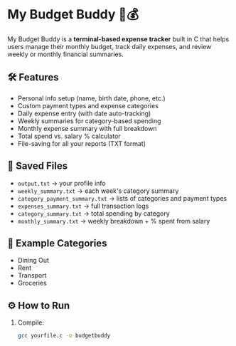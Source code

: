 # My Budget Buddy 🧾💰

My Budget Buddy is a **terminal-based expense tracker** built in C that helps users manage their monthly budget, track daily expenses, and review weekly or monthly financial summaries.

## 🛠 Features
- Personal info setup (name, birth date, phone, etc.)
- Custom payment types and expense categories
- Daily expense entry (with date auto-tracking)
- Weekly summaries for category-based spending
- Monthly expense summary with full breakdown
- Total spend vs. salary % calculator
- File-saving for all your reports (TXT format)

## 📁 Saved Files
- `output.txt` → your profile info
- `weekly_summary.txt` → each week's category summary
- `category_payment_summary.txt` → lists of categories and payment types
- `expenses_summary.txt` → full transaction logs
- `category_summary.txt` → total spending by category
- `monthly_summary.txt` → weekly breakdown + % spent from salary

## 👀 Example Categories
- Dining Out
- Rent
- Transport
- Groceries

## ⚙ How to Run
1. Compile:
   ```bash
   gcc yourfile.c -o budgetbuddy
